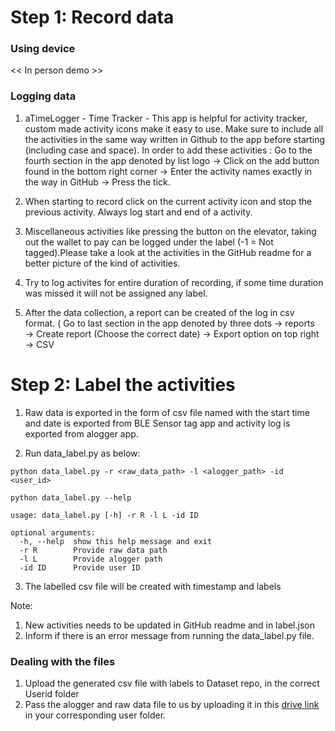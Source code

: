 # Step 1: Record data

### Using device

<< In person demo >>

### Logging data

 1. aTimeLogger - Time Tracker - This app is helpful for activity tracker, custom made activity icons make it easy to use. Make sure to include all the activities in the same way written in Github to the app before starting (including case and space). In order to add these activities : Go to the fourth section in the app denoted by list logo → Click on the add button found in the bottom right corner → Enter the activity names exactly in the way in GitHub → Press the tick.

2. When starting to record click on the current activity icon and stop the previous activity. Always log start and end of a activity.

3. Miscellaneous activities like pressing the button on the elevator, taking out the wallet to pay can be logged under the label (-1 = Not tagged).Please take a look at the activities in the GitHub readme for a better picture of the kind of activities.

4. Try to log activites for entire duration of recording, if some time duration was missed it will not be assigned any label.

5. After the data collection, a report can be created of the log in csv format. ( Go to last section in the app denoted by three dots → reports → Create report (Choose the correct date) → Export option on top right → CSV


# Step 2: Label the activities

1. Raw data is exported in the form of csv file named with the start time and date is exported from BLE Sensor tag app and activity log is exported from alogger app.

2. Run data_label.py as below:
```
python data_label.py -r <raw_data_path> -l <alogger_path> -id <user_id>
```

```
python data_label.py --help
```
```
usage: data_label.py [-h] -r R -l L -id ID

optional arguments:
  -h, --help  show this help message and exit
  -r R        Provide raw data path
  -l L        Provide alogger path
  -id ID      Provide user ID

```

3. The labelled csv file will be created with timestamp and labels

Note:

1. New activities needs to be updated in GitHub readme and in label.json
2. Inform if there is an error message from running the data_label.py file.


### Dealing with the files

1. Upload the generated csv file with labels to Dataset repo, in the correct Userid folder
2. Pass the alogger and raw data file to us by uploading it in this [drive link](https://drive.google.com/drive/folders/1-jDS2mnpNgkqdmQWidLu5yM5mTSrWbfa?usp=sharing) in your corresponding user folder.
